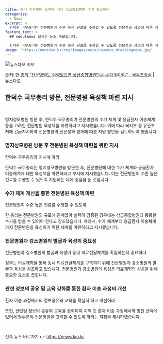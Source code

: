 ```yaml
---
title: 총리 전문병원 실력에 따라 상급종합병원 수가 동일해야
categories:
  - News
excerpt: >
  한덕수 국무총리는 전문병원이 수준 높은 진료를 수행할 수 있도록 전문성과 성과에 따른 지원 방안을 검토하라고…
feature_text: >
  ## seoulnews 실시간 뉴스 속보입니다.

  한덕수 국무총리는 전문병원이 수준 높은 진료를 수행할 수 있도록 전문성과 성과에 따른 지원 방안을 검토하라고…
image: 'https://newsdao.kr/res/images/meta/newsdao_breakingnews.jpg'
---
```


![뉴스다오 속보](https://newsdao.kr/res/images/meta/newsdao_breakingnews.jpg)

<p>출처: <a href="https://newsdao.kr/3323" rel="dofollow">한 총리 “전문병원도 실력있으면 상급종합병원만큼 수가 받아야”   - 국무조정실</a> | 뉴스다오</p>

<h2 data-ke-size="size26">한덕수 국무총리 방문, 전문병원 육성책 마련 지시</h2>
<p data-ke-size="size16">&nbsp;</p>
명지성모병원 방문 후, 한덕수 국무총리가 전문병원의 수가 체계 및 응급환자 이송체계 등을 고려한 전문병원 육성책을 마련하라고 지시했습니다. 이에 따라 복지부 등 유관부처에 긴급지시하여 전문병원의 전문성과 성과에 따른 지원 방안을 검토하도록 했습니다.

<h3>명지성모병원 방문 후 전문병원 육성책 마련을 위한 지시</h3>
<p data-ke-size="size16">한덕수 국무총리의 지시에 따라</p>
한덕수 국무총리는 명지성모병원을 방문한 후, 전문병원에 대한 수가 체계와 응급환자 이송체계에 대한 육성책을 마련하라고 부서에 지시했습니다. 이는 전문병원이 수준 높은 진료를 수행할 수 있도록 지원하는 데에 중점을 둔 것입니다.

<h3>수가 체계 개선을 통한 전문병원 육성책 마련</h3>
<p data-ke-size="size16">전문병원이 수준 높은 진료를 수행할 수 있도록</p>
한 총리는 전문병원의 규모에 관계없이 실력이 검증된 경우에는 상급종합병원과 동등한 수가를 받을 수 있어야 한다고 강조했습니다. 따라서, 수가 체계부터 응급환자 이송체계까지 전문병원을 육성하기 위한 체계를 마련하라고 지시했습니다.

<h3>전문병원과 강소병원의 발굴과 육성의 중요성</h3>
<p data-ke-size="size16">전문병원과 강소병원의 발굴과 육성이 동네 의료전달체계를 확립하는데 중요하다</p>
정부는 의료개혁을 통해 동네 의료전달체계를 구축하기 위해 전문병원과 강소병원의 발굴과 육성을 강조하고 있습니다. 전문병원과 강소병원의 육성은 의료개혁의 성공을 위해 중요한 요소로 꼽힙니다.

<h3>관련 정보의 공유 및 교육 강화를 통한 환자 이송 과정의 개선</h3>
<p data-ke-size="size16">환자 이송 과정에서의 정보공유와 교육을 확실히 하고 개선하라</p>
또한, 관련된 정보의 공유와 교육을 강화하여 지역 간 환자 이송 과정에서의 병원 선택에 있어서 필수분야 전문병원을 고려할 수 있도록 하라는 지침을 제시하였습니다.
<p data-ke-size="size16">&nbsp;</p> 

신속 뉴스 바로가기 👉 <a href="https://newsdao.kr" rel="dofollow">https://newsdao.kr</a>


